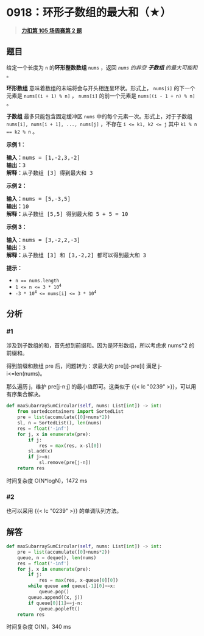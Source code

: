 # 0918：环形子数组的最大和（★）


> <u>**[力扣第 105 场周赛第 2 题](https://leetcode.cn/problems/maximum-sum-circular-subarray/)**</u>

## 题目

<p>给定一个长度为 <code>n</code> 的<strong>环形整数数组</strong> <code>nums</code> ，返回<em> <code>nums</code> 的非空 <strong>子数组</strong> 的最大可能和 </em>。</p>

<p><strong>环形数组</strong><em> </em>意味着数组的末端将会与开头相连呈环状。形式上， <code>nums[i]</code> 的下一个元素是 <code>nums[(i + 1) % n]</code> ， <code>nums[i]</code> 的前一个元素是 <code>nums[(i - 1 + n) % n]</code> 。</p>

<p><strong>子数组</strong> 最多只能包含固定缓冲区 <code>nums</code> 中的每个元素一次。形式上，对于子数组 <code>nums[i], nums[i + 1], ..., nums[j]</code> ，不存在 <code>i &lt;= k1, k2 &lt;= j</code> 其中 <code>k1 % n == k2 % n</code> 。</p>



<p><strong>示例 1：</strong></p>

<pre>
<strong>输入：</strong>nums = [1,-2,3,-2]
<strong>输出：</strong>3
<strong>解释：</strong>从子数组 [3] 得到最大和 3
</pre>

<p><strong>示例 2：</strong></p>

<pre>
<strong>输入：</strong>nums = [5,-3,5]
<strong>输出：</strong>10
<strong>解释：</strong>从子数组 [5,5] 得到最大和 5 + 5 = 10
</pre>

<p><strong>示例 3：</strong></p>

<pre>
<strong>输入：</strong>nums = [3,-2,2,-3]
<strong>输出：</strong>3
<strong>解释：</strong>从子数组 [3] 和 [3,-2,2] 都可以得到最大和 3
</pre>



<p><strong>提示：</strong></p>

<ul>
<li><code>n == nums.length</code></li>
<li><code>1 &lt;= n &lt;= 3 * 10<sup>4</sup></code></li>
<li><code>-3 * 10<sup>4</sup> &lt;= nums[i] &lt;= 3 * 10<sup>4</sup></code>​​​​​​​</li>
</ul>


## 分析

### #1

涉及到子数组的和，首先想到前缀和。因为是环形数组，所以考虑求 nums*2 的前缀和。

得到前缀和数组 pre 后，问题转为：求最大的 pre[j]-pre[i] 满足 j-i<=len(nums)。

那么遍历 j，维护 pre[j-n:j] 的最小值即可。这类似于 {{< lc "0239" >}}，可以用有序集合解决。

```python
def maxSubarraySumCircular(self, nums: List[int]) -> int:
    from sortedcontainers import SortedList
    pre = list(accumulate([0]+nums*2))
    sl, n = SortedList(), len(nums)
    res = float('-inf')
    for j, x in enumerate(pre):
        if j:
            res = max(res, x-sl[0])
        sl.add(x)
        if j>=n:
            sl.remove(pre[j-n])
    return res
```
时间复杂度 O(N*logN)，1472 ms

### #2

也可以采用 {{< lc "0239" >}} 的单调队列方法。


## 解答

```python
def maxSubarraySumCircular(self, nums: List[int]) -> int:
    pre = list(accumulate([0]+nums*2))
    queue, n = deque(), len(nums)
    res = float('-inf')
    for j, x in enumerate(pre):
        if j:
            res = max(res, x-queue[0][0])
        while queue and queue[-1][0]>=x:
            queue.pop()
        queue.append((x, j))
        if queue[0][1]==j-n:
            queue.popleft()
    return res
```
时间复杂度 O(N)，340 ms

